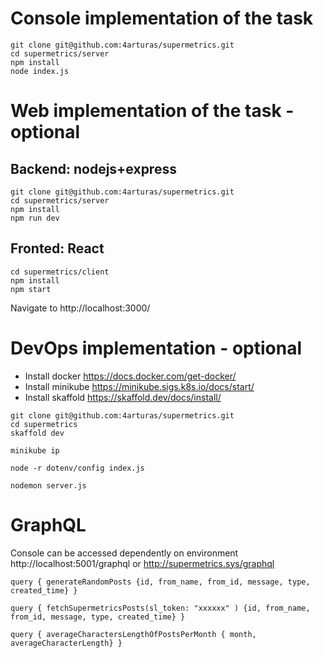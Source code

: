# Console implementation of the task
````
git clone git@github.com:4arturas/supermetrics.git
cd supermetrics/server
npm install
node index.js
````

# Web implementation of the task - optional
## Backend: nodejs+express
````
git clone git@github.com:4arturas/supermetrics.git
cd supermetrics/server
npm install
npm run dev
````
## Fronted: React
````
cd supermetrics/client
npm install
npm start
````
Navigate to http://localhost:3000/

# DevOps implementation - optional
- Install docker https://docs.docker.com/get-docker/
- Install minikube https://minikube.sigs.k8s.io/docs/start/
- Install skaffold https://skaffold.dev/docs/install/
````
git clone git@github.com:4arturas/supermetrics.git
cd supermetrics
skaffold dev
````
````
minikube ip
````



````
node -r dotenv/config index.js
````
````
nodemon server.js
````

# GraphQL
Console can be accessed dependently on environment http://localhost:5001/graphql or http://supermetrics.sys/graphql
````
query { generateRandomPosts {id, from_name, from_id, message, type, created_time} }
````
````
query { fetchSupermetricsPosts(sl_token: "xxxxxx" ) {id, from_name, from_id, message, type, created_time} }
````
````
query { averageCharactersLengthOfPostsPerMonth { month,  averageCharacterLength} }
````

